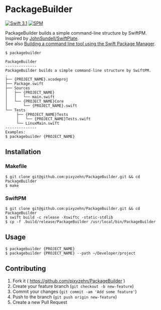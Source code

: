 # PackageBuilder
[![Swift 3.1](https://img.shields.io/badge/swift-3.1-orange.svg?style=flat)](#)
[![SPM](https://img.shields.io/badge/spm-compatible-brightgreen.svg?style=flat)](https://github.com/apple/swift-package-manager)

PackageBuilder builds a simple command-line structure by SwiftPM. Inspired by [JohnSundell/SwiftPlate](https://github.com/JohnSundell/SwiftPlate).  
See also [Building a command line tool using the Swift Package Manager](https://www.swiftbysundell.com/posts/building-a-command-line-tool-using-the-swift-package-manager).

```console
$ packagebuilder

PackageBuilder
--------------
PackageBuilder builds a simple command-line structure by SwiftPM.
.
├── {PROJECT_NAME}.xcodeproj
├── Package.swift
├── Sources
│   ├── {PROJECT_NAME}
│   │   └── main.swift
│   └── {PROJECT_NAME}Core
│       └── {PROJECT_NAME}.swift
└── Tests
     ├── {PROJECT_NAME}Tests
     │   └── {PROJECT_NAME}Tests.swift
     └── LinuxMain.swift
--------------
Examples:
$ packagebuilder {PROJECT_NAME}
```

## Installation

### Makefile

```console
$ git clone git@github.com:pixyzehn/PackageBuilder.git && cd PackageBuilder
$ make
```

### SwiftPM

```console
$ git clone git@github.com:pixyzehn/PackageBuilder.git && cd PackageBuilder
$ swift build -c release -Xswiftc -static-stdlib
$ cp -f .build/release/PackageBuilder /usr/local/bin/PackageBuilder
```

## Usage

```console
$ packagebuilder {PROJECT_NAME}
$ packagebuilder {PROJECT_NAME} --path ~/Developer/project
```

## Contributing

1. Fork it ( https://github.com/pixyzehn/PackageBuilder )
2. Create your feature branch (`git checkout -b new-feature`)
3. Commit your changes (`git commit -am 'Add some feature'`)
4. Push to the branch (`git push origin new-feature`)
5. Create a new Pull Request
